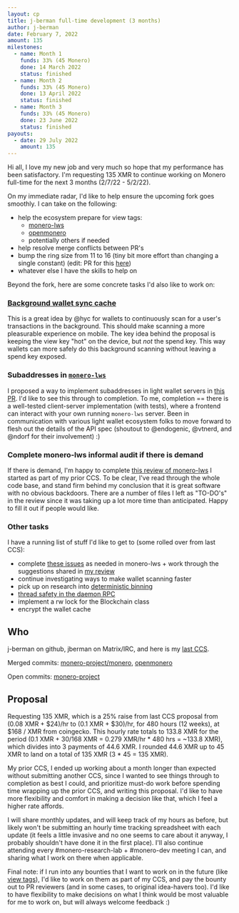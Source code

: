 ```yaml
---
layout: cp
title: j-berman full-time development (3 months)
author: j-berman
date: February 7, 2022
amount: 135
milestones:
  - name: Month 1
    funds: 33% (45 Monero)
    done: 14 March 2022
    status: finished
  - name: Month 2
    funds: 33% (45 Monero)
    done: 13 April 2022
    status: finished
  - name: Month 3
    funds: 33% (45 Monero)
    done: 23 June 2022
    status: finished
payouts:
  - date: 29 July 2022
    amount: 135
---
```


Hi all, I love my new job and very much so hope that my performance has been satisfactory. I'm requesting 135 XMR to continue working on Monero full-time for the next 3 months (2/7/22 - 5/2/22).

On my immediate radar, I'd like to help ensure the upcoming fork goes smoothly. I can take on the following:

- help the ecosystem prepare for view tags:
	- [monero-lws](https://github.com/vtnerd/monero-lws)
	- [openmonero](https://github.com/moneroexamples/openmonero)
	- potentially others if needed
- help resolve merge conflicts between PR's
- bump the ring size from 11 to 16 (tiny bit more effort than changing a single constant) (edit: PR for this [here](https://github.com/monero-project/monero/pull/8178))
- whatever else I have the skills to help on

Beyond the fork, here are some concrete tasks I'd also like to work on:

### [Background wallet sync cache](https://github.com/monero-project/monero/issues/8082)

This is a great idea by @hyc for wallets to continuously scan for a user's transactions in the background. This should make scanning a more pleasurable experience on mobile. The key idea behind the proposal is keeping the view key "hot" on the device, but *not* the spend key. This way wallets can more safely do this background scanning without leaving a spend key exposed.

### Subaddresses in [`monero-lws`](https://github.com/vtnerd/monero-lws)

I proposed a way to implement subaddresses in light wallet servers in [this PR](https://github.com/monero-project/meta/pull/647). I'd like to see this through to completion. To me, completion == there is a well-tested client-server implementation (with tests), where a frontend can interact with your own running `monero-lws` server. Been in communication with various light wallet ecosystem folks to move forward to flesh out the details of the API spec (shoutout to @endogenic, @vtnerd, and @ndorf for their involvement) :)

### Complete monero-lws informal audit if there is demand

If there is demand, I'm happy to complete [this review of monero-lws](https://github.com/vtnerd/monero-lws/pull/29) I started as part of my prior CCS. To be clear, I've read through the whole code base, and stand firm behind my conclusion that it is great software with no obvious backdoors. There are a number of files I left as "TO-DO's" in the review since it was taking up a lot more time than anticipated. Happy to fill it out if people would like.

### Other tasks

I have a running list of stuff I'd like to get to (some rolled over from last CCS):

- complete [these issues](https://github.com/vtnerd/monero-lws/issues/created_by/j-berman) as needed in monero-lws + work through the suggestions shared in [my review](https://github.com/vtnerd/monero-lws/blob/16f1ceaa6a5eb4d9263863068bf57bc8e032a408/docs/review_02.03.22/review_02.03.22.md#suggestions)
- continue investigating ways to make wallet scanning faster
- pick up on research into [deterministic binning](https://github.com/monero-project/research-lab/issues/84)
- [thread safety in the daemon RPC](https://github.com/monero-project/monero/pull/7936)
- implement a rw lock for the Blockchain class
- encrypt the wallet cache

## Who

j-berman on github, jberman on Matrix/IRC, and here is my [last CCS](https://ccs.getmonero.org/proposals/j-berman-3-months-full-time.html).

Merged commits: [monero-project/monero](https://github.com/monero-project/monero/pulls?q=is%3Apr+author%3Aj-berman+is%3Aclosed), [openmonero](https://github.com/moneroexamples/openmonero/pulls?q=is%3Apr+author%3Aj-berman)

Open commits: [monero-project](https://github.com/monero-project/monero/pulls/j-berman)

## Proposal

Requesting 135 XMR, which is a 25% raise from last CCS proposal from (0.08 XMR + $24)/hr to (0.1 XMR + $30)/hr, for 480 hours (12 weeks), at $168 / XMR from coingecko. This hourly rate totals to 133.8 XMR for the period (0.1 XMR + $30/$168 XMR = 0.279 XMR/hr * 480 hrs = ~133.8 XMR), which divides into 3 payments of 44.6 XMR. I rounded 44.6 XMR up to 45 XMR to land on a total of 135 XMR (3 * 45 = 135 XMR).

My prior CCS, I ended up working about a month longer than expected without submitting another CCS, since I wanted to see things through to completion as best I could, and prioritize must-do work before spending time wrapping up the prior CCS, and writing this proposal. I'd like to have more flexibility and comfort in making a decision like that, which I feel a higher rate affords.

I will share monthly updates, and will keep track of my hours as before, but likely won't be submitting an hourly time tracking spreadsheet with each update (it feels a little invasive and no one seems to care about it anyway, I probably shouldn't have done it in the first place). I'll also continue attending every #monero-research-lab + #monero-dev meeting I can, and sharing what I work on there when applicable.

Final note: if I run into any bounties that I want to work on in the future (like [view tags](https://bounties.monero.social/posts/28/implement-view-tags-to-decrease-wallet-sync-times-in-monero)), I'd like to work on them as part of my CCS, and pay the bounty out to PR reviewers (and in some cases, to original idea-havers too). I'd like to have flexibility to make decisions on what I think would be most valuable for me to work on, but will always welcome feedback :)
